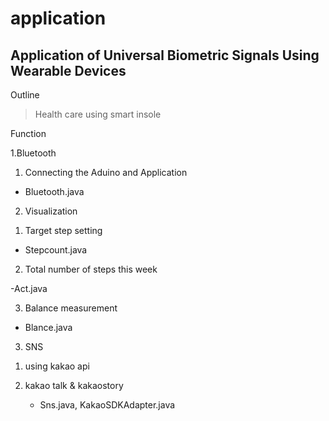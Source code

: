 # application

## Application of Universal Biometric Signals Using Wearable Devices


Outline
>Health care using smart insole 

Function

1.Bluetooth

1) Connecting the Aduino and Application
  - Bluetooth.java

2. Visualization

1) Target step setting

  - Stepcount.java

2) Total number of steps this week

 -Act.java


3) Balance measurement
  
  - Blance.java


3. SNS 

1) using kakao api

2) kakao talk & kakaostory 

   - Sns.java, KakaoSDKAdapter.java

